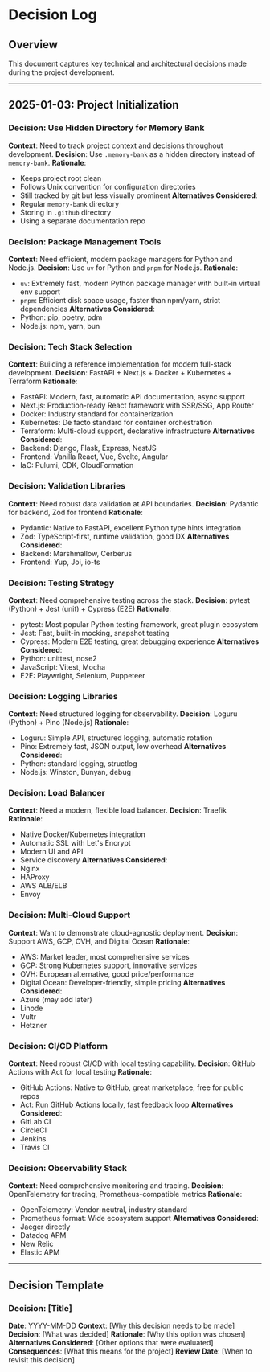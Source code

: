 # Decision Log

## Overview
This document captures key technical and architectural decisions made during the project development.

---

## 2025-01-03: Project Initialization

### Decision: Use Hidden Directory for Memory Bank
**Context**: Need to track project context and decisions throughout development.
**Decision**: Use `.memory-bank` as a hidden directory instead of `memory-bank`.
**Rationale**: 
- Keeps project root clean
- Follows Unix convention for configuration directories
- Still tracked by git but less visually prominent
**Alternatives Considered**:
- Regular `memory-bank` directory
- Storing in `.github` directory
- Using a separate documentation repo

### Decision: Package Management Tools
**Context**: Need efficient, modern package managers for Python and Node.js.
**Decision**: Use `uv` for Python and `pnpm` for Node.js.
**Rationale**:
- `uv`: Extremely fast, modern Python package manager with built-in virtual env support
- `pnpm`: Efficient disk space usage, faster than npm/yarn, strict dependencies
**Alternatives Considered**:
- Python: pip, poetry, pdm
- Node.js: npm, yarn, bun

### Decision: Tech Stack Selection
**Context**: Building a reference implementation for modern full-stack development.
**Decision**: FastAPI + Next.js + Docker + Kubernetes + Terraform
**Rationale**:
- FastAPI: Modern, fast, automatic API documentation, async support
- Next.js: Production-ready React framework with SSR/SSG, App Router
- Docker: Industry standard for containerization
- Kubernetes: De facto standard for container orchestration
- Terraform: Multi-cloud support, declarative infrastructure
**Alternatives Considered**:
- Backend: Django, Flask, Express, NestJS
- Frontend: Vanilla React, Vue, Svelte, Angular
- IaC: Pulumi, CDK, CloudFormation

### Decision: Validation Libraries
**Context**: Need robust data validation at API boundaries.
**Decision**: Pydantic for backend, Zod for frontend
**Rationale**:
- Pydantic: Native to FastAPI, excellent Python type hints integration
- Zod: TypeScript-first, runtime validation, good DX
**Alternatives Considered**:
- Backend: Marshmallow, Cerberus
- Frontend: Yup, Joi, io-ts

### Decision: Testing Strategy
**Context**: Need comprehensive testing across the stack.
**Decision**: pytest (Python) + Jest (unit) + Cypress (E2E)
**Rationale**:
- pytest: Most popular Python testing framework, great plugin ecosystem
- Jest: Fast, built-in mocking, snapshot testing
- Cypress: Modern E2E testing, great debugging experience
**Alternatives Considered**:
- Python: unittest, nose2
- JavaScript: Vitest, Mocha
- E2E: Playwright, Selenium, Puppeteer

### Decision: Logging Libraries
**Context**: Need structured logging for observability.
**Decision**: Loguru (Python) + Pino (Node.js)
**Rationale**:
- Loguru: Simple API, structured logging, automatic rotation
- Pino: Extremely fast, JSON output, low overhead
**Alternatives Considered**:
- Python: standard logging, structlog
- Node.js: Winston, Bunyan, debug

### Decision: Load Balancer
**Context**: Need a modern, flexible load balancer.
**Decision**: Traefik
**Rationale**:
- Native Docker/Kubernetes integration
- Automatic SSL with Let's Encrypt
- Modern UI and API
- Service discovery
**Alternatives Considered**:
- Nginx
- HAProxy
- AWS ALB/ELB
- Envoy

### Decision: Multi-Cloud Support
**Context**: Want to demonstrate cloud-agnostic deployment.
**Decision**: Support AWS, GCP, OVH, and Digital Ocean
**Rationale**:
- AWS: Market leader, most comprehensive services
- GCP: Strong Kubernetes support, innovative services
- OVH: European alternative, good price/performance
- Digital Ocean: Developer-friendly, simple pricing
**Alternatives Considered**:
- Azure (may add later)
- Linode
- Vultr
- Hetzner

### Decision: CI/CD Platform
**Context**: Need robust CI/CD with local testing capability.
**Decision**: GitHub Actions with Act for local testing
**Rationale**:
- GitHub Actions: Native to GitHub, great marketplace, free for public repos
- Act: Run GitHub Actions locally, fast feedback loop
**Alternatives Considered**:
- GitLab CI
- CircleCI
- Jenkins
- Travis CI

### Decision: Observability Stack
**Context**: Need comprehensive monitoring and tracing.
**Decision**: OpenTelemetry for tracing, Prometheus-compatible metrics
**Rationale**:
- OpenTelemetry: Vendor-neutral, industry standard
- Prometheus format: Wide ecosystem support
**Alternatives Considered**:
- Jaeger directly
- Datadog APM
- New Relic
- Elastic APM

---

## Decision Template

### Decision: [Title]
**Date**: YYYY-MM-DD
**Context**: [Why this decision needs to be made]
**Decision**: [What was decided]
**Rationale**: [Why this option was chosen]
**Alternatives Considered**: [Other options that were evaluated]
**Consequences**: [What this means for the project]
**Review Date**: [When to revisit this decision]